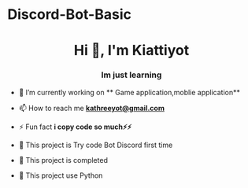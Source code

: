 # Discord-Bot-Basic
<h1 align="center">Hi 👋, I'm Kiattiyot</h1>
<h3 align="center">Im just learning</h3>

- 🔭 I’m currently working on ** Game application,moblie application**

- 📫 How to reach me **kathreeyot@gmail.com**

- ⚡ Fun fact **i copy code so much⚡⚡**

- 🌱 This project is Try code Bot Discord first time

- 🌱 This project is completed

- 🌱 This project use Python
